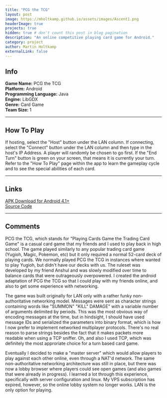 ```yaml
---
title: "PCG the TCG"
layout: post
image: https://mholtkamp.github.io/assets/images/Ascent1.png
headerImage: true
projects: true
hidden: true # don't count this post in blog pagination
description: "An online competitive playing card game for Android."
category: project
author: Martin Holtkamp
externalLink: false
---
```


## Info

**Game Name:** PCG the TCG  
**Platform:** Android  
**Programming Language:** Java  
**Engine:** LibGDX  
**Genre:** Card Game  
**Team Size:** 1  

---

## How To Play

If hosting, select the "Host" button under the LAN column. If connecting, select the "Connect" button under the LAN column and then type in the host's IP Address. A player will randomly be chosen to go first. If the "End Turn" button is green on your screen, that means it is currently your turn. Refer to the "How To Play" page within the app to learn the gameplay cycle and to see the special abilities of each card.

---

## Links

[APK Download for Android 4.1+](https://drive.google.com/open?id=0Bz6zRTgs-_fBY2llYjNvWUZxU0k)  
[Source Code](https://github.com/mholtkamp/pcgtcg)

---

## Comments

PCG the TCG, which stands for "Playing Cards Game the Trading Card Game" is a casual card game that my friends and I used to play back in high school. The game played similarly to any popular trading card game (Yugioh, Magic, Pokemon, etc) but it only required a normal 52-card deck of playing cards. We normally played PCG the TCG in instances where wanted to play Yugioh, but didn't have our decks with us. The ruleset was developed by my friend Anshul and was slowly modified over time to balance cards that were outrageously overpowered. I created the android adaptation of PCG the TCG so that I could play with my friends online, and also to get some experience with networking.

The game was built originally for LAN only with a rather funky non-authoritative networking model. Messages were sent as character strings containing words like "SUMMON" "KILL" DAMAGE" with a variable number of arguments delimited by periods. This was the most obvious way of encoding messages at the time, but in hindsight, I should have used message IDs and serialized the parameters into binary format, which is how I now prefer to implement networked multiplayer protocols. There's no real reason to parse strings besides the fact that it makes packets more readable when using a TCP sniffer. Oh, and also I used TCP, which was definitely the most approriate choice for a turn based card game.

Eventually I decided to make a "master server" which would allow players to play against each other online, even through a NAT'd network. The same non-authoritative networking architecture was still in place, but there was now a lobby browser where players could see open games (and also games that were already in progress). I learned a lot through this experience, specifically with server configuration and linux. My VPS subscription has expired, however, so the online lobby system no longer works. LAN is the only option for playing.